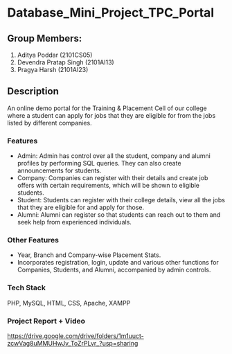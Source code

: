 # Database_Mini_Project_TPC_Portal

## Group Members:
1. Aditya Poddar (2101CS05)
2. Devendra Pratap Singh (2101AI13)
3. Pragya Harsh (2101AI23)

## Description
An online demo portal for the Training & Placement Cell of our college where a student can apply for
jobs that they are eligible for from the jobs listed by different companies. 

### Features
- Admin: Admin has control over all the student, company and alumni profiles by performing SQL queries. They can also create announcements for students.
- Company: Companies can register with their details and create job offers with certain requirements, which will be shown to eligible students.
- Student: Students can register with their college details, view all the jobs that they are eligible for and apply for those.
- Alumni: Alumni can register so that students can reach out to them and seek help from experienced individuals.

### Other Features
- Year, Branch and Company-wise Placement Stats.
- Incorporates registration, login, update and various other functions for Companies, Students, and Alumni, accompanied by admin controls.

### Tech Stack
PHP, MySQL, HTML, CSS, Apache, XAMPP

### Project Report + Video
https://drive.google.com/drive/folders/1m1uuct-zcwVag8uMMUHwJv_ToZrPLvr_?usp=sharing
